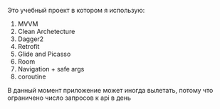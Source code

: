 Это учебный проект в котором я использую:
1) MVVM
2) Clean Archetecture
3) Dagger2
4) Retrofit
5) Glide and Picasso
6) Room
7) Navigation + safe args
8) coroutine

В данный момент приложение может иногда вылетать, потому что ограничено число запросов к api в день
